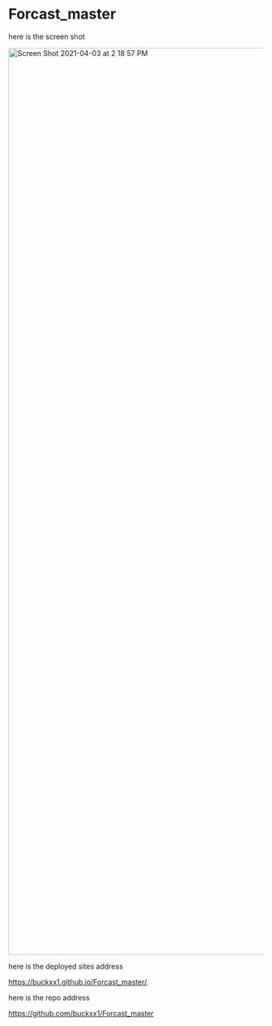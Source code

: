 # Forcast_master

here is the screen shot 

<img width="1792" alt="Screen Shot 2021-04-03 at 2 18 57 PM" src="https://user-images.githubusercontent.com/67339036/113487769-ea758c00-9487-11eb-872e-48bc3289b78f.png">

here is the deployed sites address

https://buckxx1.github.io/Forcast_master/.

here is the repo address 

https://github.com/buckxx1/Forcast_master